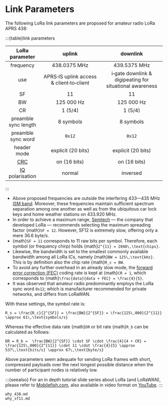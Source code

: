 # Link Parameters
The following LoRa link parameters are proposed for amateur radio LoRa APRS&nbsp;438:

:::{table}link parameters

|LoRa parameter|uplink|downlink|
|:------------:|:----:|:------:|
|frequency|438.0375&nbsp;MHz|439.5375&nbsp;MHz|
|use|APRS‑IS&nbsp;uplink&nbsp;access & client‑to‑client|i‑gate&nbsp;downlink & digipeating for situational&nbsp;awareness|
|SF|11|11|
|BW|125&nbsp;000&nbsp;Hz|125&nbsp;000&nbsp;Hz|
|CR|1 (5/4)|1 (5/4)|
|preamble sync length|8&nbsp;symbols|8&nbsp;symbols|
|preamble sync&nbsp;word|`0x12`|`0x12`|
|header mode|explicit (20&nbsp;bits)|explicit (20&nbsp;bits)|
|[CRC](https://en.wikipedia.org/wiki/Cyclic_redundancy_check)|on (16&nbsp;bits)|on (16&nbsp;bits)|
|[IQ](https://en.wikipedia.org/wiki/In-phase_and_quadrature_components) polarisation|normal|inversed|
:::

- Above proposed frequencies are outside the interfering 433—435&nbsp;MHz [ISM band](https://en.wikipedia.org/wiki/ISM_radio_band). Moreover, these frequencies maintain sufficient spectrum separation among one another as well as from the ubiquitous car lock keys and home weather stations on 433.920&nbsp;MHz.
- In order to achieve a maximum range, [Semtech](https://en.wikipedia.org/wiki/Semtech) —&nbsp;the company that developed LoRa&nbsp;— recommends selecting the maximum spreading factor {math}`SF = 12`. However, SF12 is extremely slow, offering only a mere 36.6&nbsp;byte/s.
- {math}`SF = 11` corresponds to 11&nbsp;raw bits per symbol. Therefore, each symbol (or frequency chirp) holds {math}`2^{11} = 2048\,\text{chips}`.
- Likewise, the bandwidth is set to the smallest commonly available bandwidth among all LoRa ICs, namely {math}`BW = 125\,\text{kHz}`. This is by definition also the chip rate {math}`R_c = BW`.
- To avoid any further overhead in an already slow mode, the [forward error correction (FEC)](https://en.wikipedia.org/wiki/Error_correction_code#Forward_error_correction) coding rate is kept at {math}`CR = 1`, which corresponds to {math}`\frac{data}{data + FEC} = \frac{4}{5}`.
- It was observed that amateur radio predominantly employs the LoRa sync word `0x12`; which is manufacturer recommended for private networks, and differs from LoRaWAN.

With these settings, the symbol rate is:

```{math}
R_s = \frac{R_c}{2^{SF}} = \frac{BW}{2^{SF}} = \frac{125\,000}{2^{11}} \approx 61\,\text{symbols/s}
```

Whereas the effective data rate {math}`DR` or bit rate {math}`R_b` can be calculated as follows:

```{math}
DR = R_b =  \frac{BW}{2^{SF}} \cdot SF \cdot \frac{4}{4 + CR} = \frac{125\,000}{2^{11}} \cdot 11 \cdot \frac{4}{5} \approx 537\,\text{bits/s} \approx 67\,\text{byte/s}
```

Above parameters seem adequate for sending LoRa frames with short, compressed payloads over the next longest possible distance when the number of participant nodes is relatively low.

:::{seealso}
For an in depth tutorial slide series about LoRa (and LoRaWAN), please refer to [Mobilefish.com](https://www.mobilefish.com/developer/lorawan/lorawan_quickguide_tutorial.html), also available in video format on [YouTube](https://youtube.com/playlist?list=PLmL13yqb6OxdeOi97EvI8QeO8o-PqeQ0g).
:::

```{toctree}
why_438.md
why_sf11.md
```
